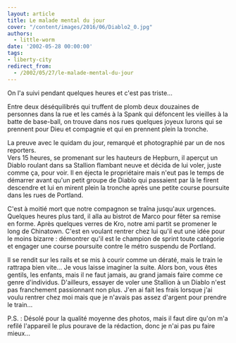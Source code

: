 ```yaml
---
layout: article
title: Le malade mental du jour
cover: "/content/images/2016/06/Diablo2_0.jpg"
authors:
  - little-worm
date: '2002-05-28 00:00:00'
tags:
- liberty-city
redirect_from:
  - /2002/05/27/le-malade-mental-du-jour
---
```


On l'a suivi pendant quelques heures et c'est pas triste...

Entre deux déséquilibrés qui truffent de plomb deux douzaines de personnes dans la rue et les camés à la Spank qui défoncent les vieilles à la batte de base-ball, on trouve dans nos rues quelques joyeux lurons qui se prennent pour Dieu et compagnie et qui en prennent plein la tronche.

La preuve avec le quidam du jour, remarqué et photographié par un de nos reporters.  
Vers 15 heures, se promenant sur les hauteurs de Hepburn, il aperçut un Diablo roulant dans sa Stallion flambant neuve et décida de lui voler, juste comme ça, pour voir. Il en éjecta le propriétaire mais n'eut pas le temps de démarrer avant qu'un petit groupe de Diablo qui passaient par là le firent descendre et lui en mirent plein la tronche après une petite course poursuite dans les rues de Portland.

C'est à moitié mort que notre compagnon se traîna jusqu'aux urgences. Quelques heures plus tard, il alla au bistrot de Marco pour fêter sa remise en forme. Après quelques verres de Kro, notre ami partit se promener le long de Chinatown. C'est en voulant rentrer chez lui qu'il eut une idée pour le moins bizarre : démontrer qu'il est le champion de sprint toute catégorie et engager une course poursuite contre le métro suspendu de Portland.

Il se rendit sur les rails et se mis à courir comme un dératé, mais le train le rattrapa bien vite... Je vous laisse imaginer la suite. Alors bon, vous êtes gentils, les enfants, mais il ne faut jamais, au grand jamais faire comme ce genre d'individus. D'ailleurs, essayer de voler une Stallion à un Diablo n'est pas franchement passionnant non plus. J'en ai fait les frais lorsque j'ai voulu rentrer chez moi mais que je n'avais pas assez d'argent pour prendre le train...

P.S. : Désolé pour la qualité moyenne des photos, mais il faut dire qu'on m'a refilé l'appareil le plus pourave de la rédaction, donc je n'ai pas pu faire mieux...